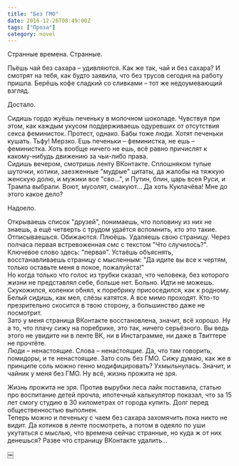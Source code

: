 ```yaml
---
title: "Без ГМО"
date: 2016-12-26T08:49:00Z
tags: ["Проза"]
category: novel
---
```


Странные времена. Странные.

Пьёшь чай без сахара – удивляются. Как же так, чай и без сахара? И смотрят на тебя, как будто заявила, что без трусов сегодня на работу пришла. Берёшь кофе сладкий со сливками – тот же недоумевающий взгляд.

Достало.

Сидишь гордо жуёшь печеньку в молочном шоколаде. Чувствуя при этом, как каждым укусом поддерживаешь одуревших от отсутствия секса феминисток. Протест, однако. Бабы тоже люди. Хотят печеньки кушать. Тьфу! Мерзко. Ешь печеньки – феминистка, не ешь – феминистка. Хоть вообще ничего не ешь, всё равно причислят к какому-нибудь движению за чьи-либо права.  
Сидишь вечером, смотришь ленту ВКонтакте. Сплошняком тупые шуточки, котики, заезженные "мудрые" цитаты, да жалобы на тяжкую женскую долю, и мужики все "сво…", и Путин, блин, царь всея Руси, и Трампа выбрали. Воют, мусолят, смакуют… Да хоть Куклачёва! Мне до этого какое дело?

Надоело.

Открываешь список "друзей", понимаешь, что половину из них не знаешь, а ещё четверть с трудом удаётся вспомнить, кто это такие. Отписываешься. Обижаются. Плюёшь. Удаляешь свою страницу. Через полчаса первая встревоженная смс с текстом "Что случилось?". Ключевое слово здесь: "первая". Устаёшь объяснять, восстанавливаешь страницу с мысленным: "Да идите вы все к чертям, только оставьте меня в покое, пожалуйста!"  
Но когда только что голос из трубки сказал, что человека, без которого жизни не представлял себе, больше нет. Больно. Идти не можешь. Скукожился, коленки обнял, к поребрику присоседился, как к родному. Белый сидишь, как мел, слёзы катятся. А все мимо проходят. Кто-то презрительно скосится в твою сторону, а большинство даже не посмотрит.  
Зато у меня страница ВКонтакте восстановлена, значит, всё хорошо. Ну а то, что плачу сижу на поребрике, это так, ничего серьёзного. Вы ведь этого не увидите ни в ленте ВК, ни в Инстаграмме, ни даже в Твиттере не прочтёте.  
Люди – ненастоящие. Слова – ненастоящие. Да, что там говорить, помидоры, и те ненастоящие. Зато соль без ГМО. Сижу думаю, как же в принципе соль можно генно модифицировать? Ухмыльнулась. Значит, и чайник у меня без ГМО. Ну всё, жизнь прожита не зря.


Жизнь прожита не зря. Против вырубки леса лайк поставила, статью про воспитание детей прочла, ипотечный калькулятор показал, что за 15 лет смогу студию в 30 километрах от города купить. Долг перед общественностью выполнен.  
Теперь можно и печеньку с чаем без сахара захомячить пока никто не видит. Да котиков в ленте посмотреть, а потом в одеяло по уши укутаться с мыслью, что времена сейчас странные, но куда ж от них денешься? Разве что страницу ВКонтакте удалить… 

￼


